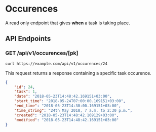 # Occurences

A read only endpoint that gives **when** a task is taking place.

## API Endpoints

### GET /api/v1/occurences/[pk]

```console
curl https://example.com/api/v1/occurences/24
```

This request returns a response containing a specific task occurence.

```json
{
    "id": 24,
    "task": 1,
    "date": "2018-05-23T14:48:42.169151+03:00",
    "start_time": "2018-05-24T07:00:00.169151+03:00",
    "end_time": "2018-05-23T14:30:00.169151+03:00",
    "time_string": "24th May 2018, 7 a.m. to 2:30 p.m.",
    "created": "2018-05-23T14:48:42.169129+03:00",
    "modified": "2018-05-23T14:48:42.169151+03:00"
}

```
